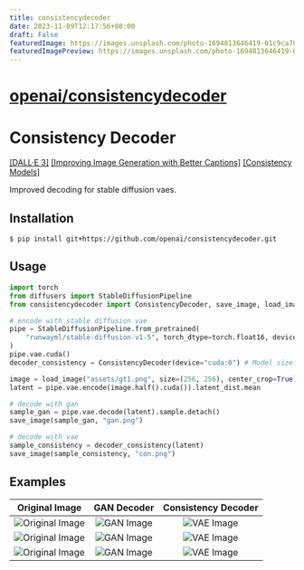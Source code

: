 ```yaml
---
title: consistencydecoder
date: 2023-11-09T12:17:56+08:00
draft: False
featuredImage: https://images.unsplash.com/photo-1694813646419-01c9ca785c57?ixid=M3w0NjAwMjJ8MHwxfHJhbmRvbXx8fHx8fHx8fDE2OTk1MDMzMDZ8&ixlib=rb-4.0.3
featuredImagePreview: https://images.unsplash.com/photo-1694813646419-01c9ca785c57?ixid=M3w0NjAwMjJ8MHwxfHJhbmRvbXx8fHx8fHx8fDE2OTk1MDMzMDZ8&ixlib=rb-4.0.3
---
```


# [openai/consistencydecoder](https://github.com/openai/consistencydecoder)

# Consistency Decoder

[[DALL·E 3]](https://openai.com/dall-e-3)
[[Improving Image Generation with Better Captions]](https://cdn.openai.com/papers/dall-e-3.pdf)
[[Consistency Models]](https://arxiv.org/abs/2303.01469)

Improved decoding for stable diffusion vaes.

## Installation

```
$ pip install git+https://github.com/openai/consistencydecoder.git
```

## Usage

```python
import torch
from diffusers import StableDiffusionPipeline
from consistencydecoder import ConsistencyDecoder, save_image, load_image

# encode with stable diffusion vae
pipe = StableDiffusionPipeline.from_pretrained(
    "runwayml/stable-diffusion-v1-5", torch_dtype=torch.float16, device="cuda:0"
)
pipe.vae.cuda()
decoder_consistency = ConsistencyDecoder(device="cuda:0") # Model size: 2.49 GB

image = load_image("assets/gt1.png", size=(256, 256), center_crop=True)
latent = pipe.vae.encode(image.half().cuda()).latent_dist.mean

# decode with gan
sample_gan = pipe.vae.decode(latent).sample.detach()
save_image(sample_gan, "gan.png")

# decode with vae
sample_consistency = decoder_consistency(latent)
save_image(sample_consistency, "con.png")
```

## Examples
 Original Image | GAN Decoder | Consistency Decoder |
:---:|:---:|:---:|
![Original Image](assets/gt1.png) | ![GAN Image](assets/gan1.png) | ![VAE Image](assets/con1.png) |
![Original Image](assets/gt2.png) | ![GAN Image](assets/gan2.png) | ![VAE Image](assets/con2.png) |
![Original Image](assets/gt3.png) | ![GAN Image](assets/gan3.png) | ![VAE Image](assets/con3.png) |
